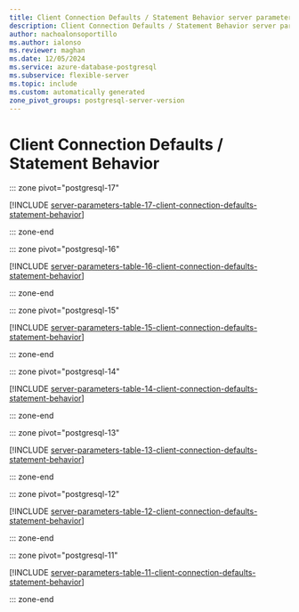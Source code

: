 ```yaml
---
title: Client Connection Defaults / Statement Behavior server parameters
description: Client Connection Defaults / Statement Behavior server parameters for Azure Database for PostgreSQL - Flexible Server.
author: nachoalonsoportillo
ms.author: ialonso
ms.reviewer: maghan
ms.date: 12/05/2024
ms.service: azure-database-postgresql
ms.subservice: flexible-server
ms.topic: include
ms.custom: automatically generated
zone_pivot_groups: postgresql-server-version
---
```

# Client Connection Defaults / Statement Behavior


::: zone pivot="postgresql-17"

[!INCLUDE [server-parameters-table-17-client-connection-defaults-statement-behavior](./includes/server-parameters-table-17-client-connection-defaults-statement-behavior.md)]

::: zone-end


::: zone pivot="postgresql-16"

[!INCLUDE [server-parameters-table-16-client-connection-defaults-statement-behavior](./includes/server-parameters-table-16-client-connection-defaults-statement-behavior.md)]

::: zone-end


::: zone pivot="postgresql-15"

[!INCLUDE [server-parameters-table-15-client-connection-defaults-statement-behavior](./includes/server-parameters-table-15-client-connection-defaults-statement-behavior.md)]

::: zone-end


::: zone pivot="postgresql-14"

[!INCLUDE [server-parameters-table-14-client-connection-defaults-statement-behavior](./includes/server-parameters-table-14-client-connection-defaults-statement-behavior.md)]

::: zone-end


::: zone pivot="postgresql-13"

[!INCLUDE [server-parameters-table-13-client-connection-defaults-statement-behavior](./includes/server-parameters-table-13-client-connection-defaults-statement-behavior.md)]

::: zone-end


::: zone pivot="postgresql-12"

[!INCLUDE [server-parameters-table-12-client-connection-defaults-statement-behavior](./includes/server-parameters-table-12-client-connection-defaults-statement-behavior.md)]

::: zone-end


::: zone pivot="postgresql-11"

[!INCLUDE [server-parameters-table-11-client-connection-defaults-statement-behavior](./includes/server-parameters-table-11-client-connection-defaults-statement-behavior.md)]

::: zone-end


